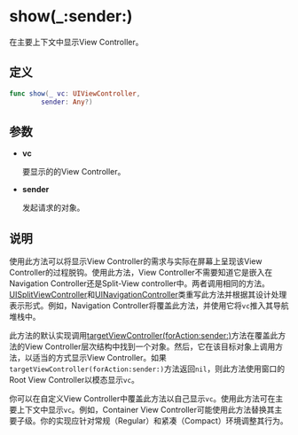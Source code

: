 # show(_:sender:)

在主要上下文中显示View Controller。

## 定义

```swift
func show(_ vc: UIViewController, 
        sender: Any?)
```

## 参数

* **vc**

    要显示的的View Controller。

* **sender**

    发起请求的对象。

## 说明

使用此方法可以将显示View Controller的需求与实际在屏幕上呈现该View Controller的过程脱钩。使用此方法，View Controller不需要知道它是嵌入在Navigation Controller还是Split-View controller中。两者调用相同的方法。[UISplitViewController]()和[UINavigationController]()类重写此方法并根据其设计处理表示形式。例如，Navigation Controller将覆盖此方法，并使用它将`vc`推入其导航堆栈中。

此方法的默认实现调用[targetViewController(forAction:sender:)]()方法在覆盖此方法的View Controller层次结构中找到一个对象。然后，它在该目标对象上调用方法，以适当的方式显示View Controller。如果`targetViewController(forAction:sender:)`方法返回`nil`，则此方法使用窗口的Root View Controller以模态显示`vc`。

你可以在自定义View Controller中覆盖此方法以自己显示`vc`。使用此方法可在主要上下文中显示`vc`。例如，Container View Controller可能使用此方法替换其主要子级。你的实现应针对常规（Regular）和紧凑（Compact）环境调整其行为。


